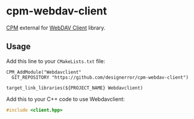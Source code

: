 # cpm-webdav-client
[CPM](http://cpm.rocks) external for
[WebDAV Client](https://github.com/designerror/webdav-client-cpp) library.

## Usage

Add this line to your `CMakeLists.txt` file:
```
CPM_AddModule("Webdavclient"
  GIT_REPOSITORY "https://github.com/designerror/cpm-webdav-client")
  
target_link_libraries(${PROJECT_NAME} Webdavclient)
```

Add this to your C++ code to use Webdavclient:
```c++
#include <client.hpp>
```

